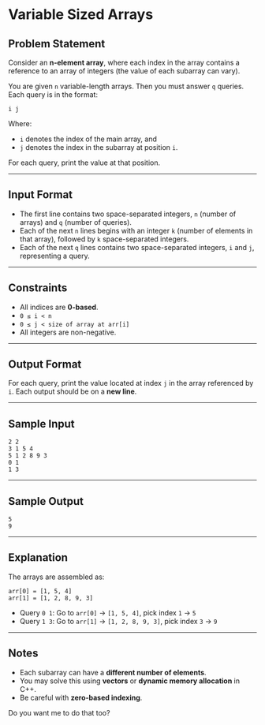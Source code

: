 
# Variable Sized Arrays

## Problem Statement

Consider an **n-element array**, where each index in the array contains a reference to an array of integers (the value of each subarray can vary).

You are given `n` variable-length arrays. Then you must answer `q` queries. Each query is in the format:

```
i j
```

Where:

* `i` denotes the index of the main array, and
* `j` denotes the index in the subarray at position `i`.

For each query, print the value at that position.

---

## Input Format

* The first line contains two space-separated integers, `n` (number of arrays) and `q` (number of queries).
* Each of the next `n` lines begins with an integer `k` (number of elements in that array), followed by `k` space-separated integers.
* Each of the next `q` lines contains two space-separated integers, `i` and `j`, representing a query.

---

## Constraints

* All indices are **0-based**.
* `0 ≤ i < n`
* `0 ≤ j < size of array at arr[i]`
* All integers are non-negative.

---

## Output Format

For each query, print the value located at index `j` in the array referenced by `i`.
Each output should be on a **new line**.

---

## Sample Input

```
2 2
3 1 5 4
5 1 2 8 9 3
0 1
1 3
```

---

## Sample Output

```
5
9
```

---

## Explanation

The arrays are assembled as:

```
arr[0] = [1, 5, 4]
arr[1] = [1, 2, 8, 9, 3]
```

* Query `0 1`: Go to `arr[0]` → `[1, 5, 4]`, pick index `1` → `5`
* Query `1 3`: Go to `arr[1]` → `[1, 2, 8, 9, 3]`, pick index `3` → `9`

---

## Notes

* Each subarray can have a **different number of elements**.
* You may solve this using **vectors** or **dynamic memory allocation** in C++.
* Be careful with **zero-based indexing**.

Do you want me to do that too?
